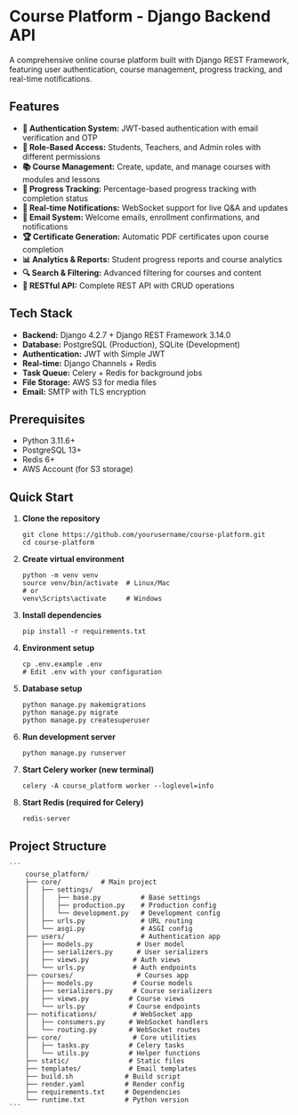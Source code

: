 # Course Platform - Django Backend API

<p>A comprehensive online course platform built with Django REST Framework, featuring user authentication, course management, progress tracking, and real-time notifications.</p>

## Features
- **🔐 Authentication System:** JWT-based authentication with email verification and OTP
- **👥 Role-Based Access:** Students, Teachers, and Admin roles with different permissions
- **📚 Course Management:** Create, update, and manage courses with modules and lessons
- **🎯 Progress Tracking:** Percentage-based progress tracking with completion status
- **💬 Real-time Notifications:** WebSocket support for live Q&A and updates
- **📧 Email System:** Welcome emails, enrollment confirmations, and notifications
- **🏆 Certificate Generation:** Automatic PDF certificates upon course completion
- **📊 Analytics & Reports:** Student progress reports and course analytics
- **🔍 Search & Filtering:** Advanced filtering for courses and content
- **📱 RESTful API:** Complete REST API with CRUD operations

## Tech Stack

- **Backend:** Django 4.2.7 + Django REST Framework 3.14.0
- **Database:** PostgreSQL (Production), SQLite (Development)
- **Authentication:** JWT with Simple JWT
- **Real-time:** Django Channels + Redis
- **Task Queue:** Celery + Redis for background jobs
- **File Storage:** AWS S3 for media files
- **Email:** SMTP with TLS encryption

##  Prerequisites

- Python 3.11.6+
- PostgreSQL 13+
- Redis 6+
- AWS Account (for S3 storage)

## Quick Start
1. **Clone the repository**
    ```
    git clone https://github.com/yourusername/course-platform.git
    cd course-platform
    ```

2. **Create virtual environment**
    ```
    python -m venv venv
    source venv/bin/activate  # Linux/Mac
    # or
    venv\Scripts\activate     # Windows

    ```

3. **Install dependencies**
    ```
    pip install -r requirements.txt
    ```

4. **Environment setup**
    ```
    cp .env.example .env
    # Edit .env with your configuration
    ```

5. **Database setup**
    ```
    python manage.py makemigrations
    python manage.py migrate
    python manage.py createsuperuser
    ```

6. **Run development server**
    ```
    python manage.py runserver
    ```

7. **Start Celery worker (new terminal)**
    ```
    celery -A course_platform worker --loglevel=info
    ```
8. **Start Redis (required for Celery)**
    ```
    redis-server
    ```

## Project Structure

    ```
        course_platform/
        ├── core/          # Main project
        │   ├── settings/
        │   │   ├── base.py          # Base settings
        │   │   ├── production.py    # Production config
        │   │   └── development.py   # Development config
        │   ├── urls.py              # URL routing
        │   └── asgi.py              # ASGI config
        ├── users/                   # Authentication app
        │   ├── models.py           # User model
        │   ├── serializers.py      # User serializers
        │   ├── views.py           # Auth views
        │   └── urls.py            # Auth endpoints
        ├── courses/                # Courses app
        │   ├── models.py          # Course models
        │   ├── serializers.py     # Course serializers
        │   ├── views.py          # Course views
        │   └── urls.py           # Course endpoints
        ├── notifications/         # WebSocket app
        │   ├── consumers.py      # WebSocket handlers
        │   └── routing.py        # WebSocket routes
        ├── core/                  # Core utilities
        │   ├── tasks.py          # Celery tasks
        │   └── utils.py          # Helper functions
        ├── static/               # Static files
        ├── templates/            # Email templates
        ├── build.sh             # Build script
        ├── render.yaml          # Render config
        ├── requirements.txt     # Dependencies
        └── runtime.txt          # Python version
    ```


